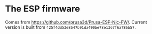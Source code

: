 # The ESP firmware

Comes from <https://github.com/prusa3d/Prusa-ESP-Nic-FW/>. Current version is
built from `425f4dd53e8647b91da490be78e1367f6a786b57`.
